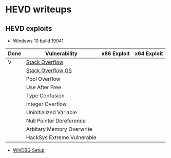 # HEVD writeups 

## HEVD exploits
* Windows 10 build 19041

| Done | Vulnerability | x86 Exploit | x64 Exploit | 
| ---- | ------------- | -------- | -------- |
| V | [Stack Overflow](https://hackmd.io/@hank0438/BJZKv1q6P) |  |  |
|  | [Stack Overflow GS](https://hackmd.io/@hank0438/BJZKv1q6P) |  |  |
|  | Pool Overflow |  |  |
|  | Use After Free |  |  |
|  | Type Confusion |  |  |
|  | Integer Overflow |  |  |
|  | Uninitialized Variable |  |  |
|  | Null Pointer Dereference |  |  |
|  | Arbitary Memory Overwrite |  |  |
|  | HackSys Extreme Vulnerable |  |  |

* [WinDBG Setup](https://hackmd.io/@hank0438/H17xTCLCv)





